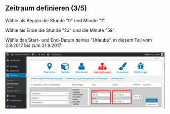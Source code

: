 ## Zeitraum definieren (3/5)

Wähle als Beginn die Stunde "0" und Minute "1".

Wähle als Ende die Stunde "23" und die Minute "59".

Wähle das Start- und End-Datum deines "Urlaubs", in diesem Fall vom 2.9.2017 bis zum 21.9.2017.

![Was sind Zeiträume](./assets/create_link_3.jpg)
